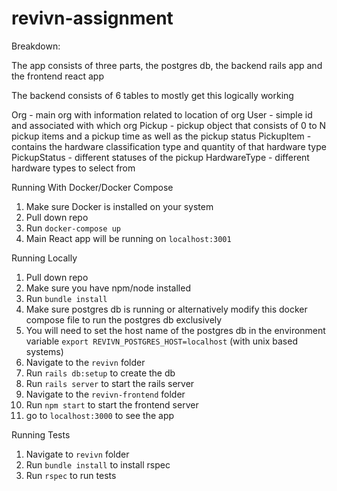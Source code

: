 # revivn-assignment

Breakdown:

The app consists of three parts, the postgres db, the backend rails app and the frontend react app

The backend consists of 6 tables to mostly get this logically working

Org - main org with information related to location of org
User - simple id and associated with which org
Pickup - pickup object that consists of 0 to N pickup items and a pickup time as well as the pickup status
PickupItem - contains the hardware classification type and quantity of that hardware type
PickupStatus - different statuses of the pickup 
HardwareType - different hardware types to select from

Running With Docker/Docker Compose

1. Make sure Docker is installed on your system
2. Pull down repo
3. Run `docker-compose up`
4. Main React app will be running on `localhost:3001`

Running Locally

1. Pull down repo
2. Make sure you have npm/node installed
3. Run `bundle install`
4. Make sure postgres db is running or alternatively modify this docker compose file to run the postgres db exclusively
5. You will need to set the host name of the postgres db in the environment variable `export REVIVN_POSTGRES_HOST=localhost` (with unix based systems)
6. Navigate to the `revivn` folder
7. Run `rails db:setup` to create the db
8. Run `rails server` to start the rails server
9. Navigate to the `revivn-frontend` folder
10. Run `npm start` to start the frontend server
11. go to `localhost:3000` to see the app

Running Tests

1. Navigate to `revivn` folder
2. Run `bundle install` to install rspec
3. Run `rspec` to run tests
